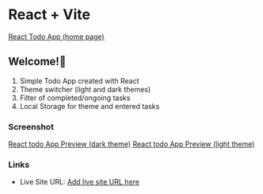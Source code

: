 # React + Vite
[React Todo App (home page)](./public/Todo.jpg)
## Welcome!👋

1. Simple Todo App created with React
2. Theme switcher (light and dark themes)
3. Filter of completed/ongoing tasks
4. Local Storage for theme and entered tasks


### Screenshot

[React todo App Preview (dark theme)](./Todo.jpg)
[React todo App Preview (light theme)](./Todo1.jpg)

### Links

- Live Site URL: [Add live site URL here](https://github.com/JuliaSemakhina/todo-react-list.git)